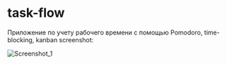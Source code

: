 # task-flow
Приложение по учету рабочего времени с помощью Pomodoro, time-blocking, kanban
screenshot:

![Screenshot_1](https://github.com/user-attachments/assets/49980995-7e11-4fee-8a62-fd5989aff7df)
